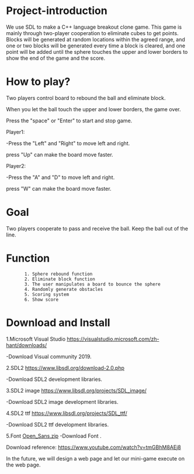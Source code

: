 # Project-introduction
We use SDL to make a C++ language breakout clone game.
This game is mainly through two-player cooperation to eliminate cubes to get points.
Blocks will be generated at random locations within the agreed range,
and one or two blocks will be generated every time a block is cleared, 
and one point will be added until the sphere touches the upper and lower borders to show the end of the game and the score.


# How to play?

Two players control board to rebound the ball and eliminate block.

When you let the ball touch the upper and lower borders, the game over.

Press the "space" or "Enter" to start and stop game.

Player1:

-Press the "Left" and "Right" to move left and right.

 press "Up" can make the board move faster.

Player2:

-Press the "A" and "D" to move left and right.

 press "W" can make the board move faster.

# Goal 
Two players cooperate to pass and receive the ball. Keep the ball out of the line.

# Function  
           1. Sphere rebound function
           2. Eliminate block function
           3. The user manipulates a board to bounce the sphere
           4. Randomly generate obstacles
           5. Scoring system
           6. Show score

# Download and Install
1.Microsoft Visual Studio
https://visualstudio.microsoft.com/zh-hant/downloads/

-Download Visual community 2019.

2.SDL2 
https://www.libsdl.org/download-2.0.php

-Download SDL2 development libraries.

3.SDL2 image
https://www.libsdl.org/projects/SDL_image/

-Download SDL2 image development libraries.

4.SDL2 ttf
https://www.libsdl.org/projects/SDL_ttf/

-Download SDL2 ttf development libraries.

5.Font
[Open_Sans.zip](https://github.com/sammy78952/Project-introduction/files/6656351/Open_Sans.zip)
-Download Font .

Download reference: https://www.youtube.com/watch?v=tmGBhM8AEj8



In the future, we will design a web page and let our mini-game execute on the web page.
